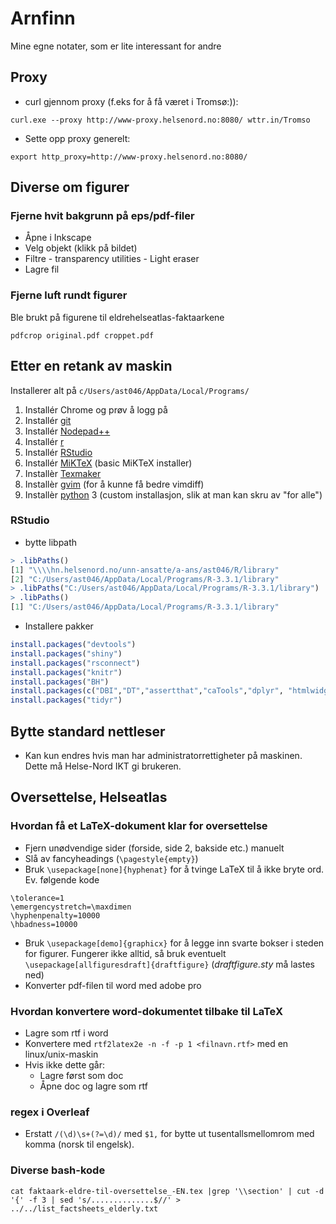 ﻿# Arnfinn

Mine egne notater, som er lite interessant for andre

## Proxy

- curl gjennom proxy (f.eks for å få været i Tromsø:)):
```
curl.exe --proxy http://www-proxy.helsenord.no:8080/ wttr.in/Tromso
```
- Sette opp proxy generelt:
```
export http_proxy=http://www-proxy.helsenord.no:8080/
```

## Diverse om figurer

### Fjerne hvit bakgrunn på eps/pdf-filer

- Åpne i Inkscape
- Velg objekt (klikk på bildet)
- Filtre - transparency utilities - Light eraser
- Lagre fil

### Fjerne luft rundt figurer

Ble brukt på figurene til eldrehelseatlas-faktaarkene

`pdfcrop original.pdf croppet.pdf`

## Etter en retank av maskin

Installerer alt på `c/Users/ast046/AppData/Local/Programs/`

1. Installér Chrome og prøv å logg på
2. Installér [git](https://git-scm.com/download/win)
3. Installér [Nodepad++](https://notepad-plus-plus.org/download)
4. Installér [r](https://cran.r-project.org/bin/windows/base/)
5. Installér [RStudio](https://www.rstudio.com/products/rstudio/download/)
6. Installér [MiKTeX](https://miktex.org/download) (basic MiKTeX installer)
7. Installèr [Texmaker](http://www.xm1math.net/texmaker/download.html)
8. Installèr [gvim](http://mirror.netinch.com/pub/vim/pc/) (for å kunne få bedre vimdiff)
9. Installèr [python](https://www.python.org/downloads/) 3 (custom installasjon, slik at man kan skru av "for alle")

### RStudio

- bytte libpath
```r
> .libPaths()
[1] "\\\\hn.helsenord.no/unn-ansatte/a-ans/ast046/R/library"
[2] "C:/Users/ast046/AppData/Local/Programs/R-3.3.1/library"
> .libPaths("C:/Users/ast046/AppData/Local/Programs/R-3.3.1/library")
> .libPaths()
[1] "C:/Users/ast046/AppData/Local/Programs/R-3.3.1/library"
```

- Installere pakker
```r
install.packages("devtools")
install.packages("shiny")
install.packages("rsconnect")
install.packages("knitr")
install.packages("BH")
install.packages(c("DBI","DT","assertthat","caTools","dplyr", "htmlwidgets", "lazyeval","rmarkdown","tibble"))
install.packages("tidyr")
```

## Bytte standard nettleser

- Kan kun endres hvis man har administratorrettigheter på maskinen. Dette må Helse-Nord IKT gi brukeren.

## Oversettelse, Helseatlas

### Hvordan få et LaTeX-dokument klar for oversettelse

- Fjern unødvendige sider (forside, side 2, bakside etc.) manuelt
- Slå av fancyheadings (`\pagestyle{empty}`)
- Bruk `\usepackage[none]{hyphenat}` for å tvinge LaTeX til å ikke bryte ord. Ev. følgende kode
```
\tolerance=1
\emergencystretch=\maxdimen
\hyphenpenalty=10000
\hbadness=10000
```
- Bruk `\usepackage[demo]{graphicx}` for å legge inn svarte bokser i steden for figurer. 
  Fungerer ikke alltid, så bruk eventuelt `\usepackage[allfiguresdraft]{draftfigure}` (*draftfigure.sty* må lastes ned)
- Konverter pdf-filen til word med adobe pro

### Hvordan konvertere word-dokumentet tilbake til LaTeX

- Lagre som rtf i word
- Konvertere med `rtf2latex2e -n -f -p 1 <filnavn.rtf>` med en linux/unix-maskin
- Hvis ikke dette går:
   - Lagre først som doc
   - Åpne doc og lagre som rtf


### regex i Overleaf

- Erstatt `/(\d)\s+(?=\d)/` med `$1,` for bytte ut tusentallsmellomrom med komma (norsk til engelsk).

### Diverse bash-kode

`
cat faktaark-eldre-til-oversettelse_-EN.tex |grep '\\section' | cut -d '{' -f 3 | sed 's/..............$//' > ../../list_factsheets_elderly.txt
`






